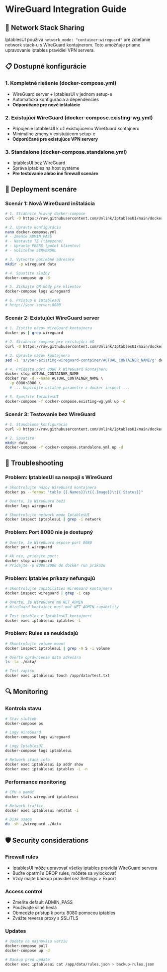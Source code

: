 # WireGuard Integration Guide

## 🔗 Network Stack Sharing

IptablesUI používa `network_mode: "container:wireguard"` pre zdieľanie network stack-u s WireGuard kontajnerom. Toto umožňuje priame upravovanie iptables pravidiel VPN servera.

## 📋 Dostupné konfigurácie

### 1. Kompletné riešenie (docker-compose.yml)
- WireGuard server + IptablesUI v jednom setup-e
- Automatická konfigurácia a dependencies
- **Odporúčané pre nové inštalácie**

### 2. Existujúci WireGuard (docker-compose.existing-wg.yml)
- Pripojenie IptablesUI k už existujúcemu WireGuard kontajneru
- Minimálne zmeny v existujúcom setup-e
- **Odporúčané pre existujúce VPN servery**

### 3. Standalone (docker-compose.standalone.yml)
- IptablesUI bez WireGuard
- Správa iptables na host systéme
- **Pre testovanie alebo iné firewall scenáre**

## 🚀 Deployment scenáre

### Scenár 1: Nová WireGuard inštalácia

```bash
# 1. Stiahnite hlavný docker-compose
curl -O https://raw.githubusercontent.com/Unlink/IptablesUI/main/docker-compose.yml

# 2. Upravte konfiguráciu
nano docker-compose.yml
# - Zmeňte ADMIN_PASS
# - Nastavte TZ (timezone)
# - Upravte PEERS (počet klientov)
# - Voliteľne SERVERURL

# 3. Vytvorte potrebné adresáre
mkdir -p wireguard data

# 4. Spustite služby
docker-compose up -d

# 5. Získajte QR kódy pre klientov
docker-compose logs wireguard

# 6. Prístup k IptablesUI
# http://your-server:8080
```

### Scenár 2: Existujúci WireGuard server

```bash
# 1. Zistite názov WireGuard kontajnera
docker ps | grep wireguard

# 2. Stiahnite compose pre existujúci WG
curl -O https://raw.githubusercontent.com/Unlink/IptablesUI/main/docker-compose.existing-wg.yml

# 3. Upravte názov kontajnera
sed -i 's/your-existing-wireguard-container/ACTUAL_CONTAINER_NAME/g' docker-compose.existing-wg.yml

# 4. Pridajte port 8080 k WireGuard kontajneru
docker stop ACTUAL_CONTAINER_NAME
docker run -d --name ACTUAL_CONTAINER_NAME \
  -p 8080:8080 \
  # ... kopírujte ostatné parametre z docker inspect ...

# 5. Spustite IptablesUI
docker-compose -f docker-compose.existing-wg.yml up -d
```

### Scenár 3: Testovanie bez WireGuard

```bash
# 1. Standalone konfigurácia
curl -O https://raw.githubusercontent.com/Unlink/IptablesUI/main/docker-compose.standalone.yml

# 2. Spustite
mkdir data
docker-compose -f docker-compose.standalone.yml up -d
```

## 🔧 Troubleshooting

### Problem: IptablesUI sa nespojí s WireGuard
```bash
# Skontrolujte názov WireGuard kontajnera
docker ps --format "table {{.Names}}\t{{.Image}}\t{{.Status}}"

# Overte, že WireGuard beží
docker logs wireguard

# Skontrolujte network mode IptablesUI
docker inspect iptablesui | grep -i network
```

### Problem: Port 8080 nie je dostupný
```bash
# Overte, že WireGuard expose port 8080
docker port wireguard

# Ak nie, pridajte port:
docker stop wireguard
# Pridajte -p 8080:8080 do docker run príkazu
```

### Problem: Iptables príkazy nefungujú
```bash
# Skontrolujte capabilities WireGuard kontajnera
docker inspect wireguard | grep -i cap

# Overte, že WireGuard má NET_ADMIN
# WireGuard kontajner musí mať NET_ADMIN capability

# Test iptables v IptablesUI kontajneri
docker exec iptablesui iptables -L
```

### Problem: Rules sa neukladajú
```bash
# Skontrolujte volume mount
docker inspect iptablesui | grep -A 5 -i volume

# Overte oprávnienia data adresára
ls -la ./data/

# Test zapisu
docker exec iptablesui touch /app/data/test.txt
```

## 🔍 Monitoring

### Kontrola stavu
```bash
# Stav služieb
docker-compose ps

# Logy WireGuard
docker-compose logs wireguard

# Logy IptablesUI
docker-compose logs iptablesui

# Network stack info
docker exec iptablesui ip addr show
docker exec iptablesui iptables -L -n
```

### Performance monitoring
```bash
# CPU a pamäť
docker stats wireguard iptablesui

# Network traffic
docker exec iptablesui netstat -i

# Disk usage
du -sh ./wireguard ./data
```

## 🛡️ Security considerations

### Firewall rules
- IptablesUI môže upravovať všetky iptables pravidlá WireGuard servera
- Buďte opatrní s DROP rules, môžete sa vylockovať
- Vždy majte backup pravidiel cez Settings > Export

### Access control
- Zmeňte default ADMIN_PASS
- Používajte silné heslá
- Obmedzte prístup k portu 8080 pomocou iptables
- Zvážte reverse proxy s SSL/TLS

### Updates
```bash
# Update na najnovšiu verziu
docker-compose pull
docker-compose up -d

# Backup pred update
docker exec iptablesui cat /app/data/rules.json > backup-rules.json
```